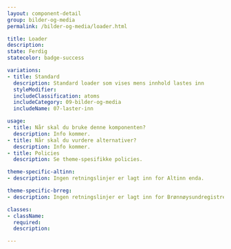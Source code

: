 ```yaml
---
layout: component-detail
group: bilder-og-media
permalink: /bilder-og-media/loader.html

title: Loader
description:
state: Ferdig
statecolor: badge-success

variations:
- title: Standard
  description: Standard loader som vises mens innhold lastes inn
  styleModifier:
  includeClassification: atoms
  includeCategory: 09-bilder-og-media
  includeName: 07-laster-inn

usage:
- title: Når skal du bruke denne komponenten?
  description: Info kommer.
- title: Når skal du vurdere alternativer?
  description: Info kommer.
- title: Policies
  description: Se theme-spesifikke policies.

theme-specific-altinn:
- description: Ingen retningslinjer er lagt inn for Altinn enda.

theme-specific-brreg:
- description: Ingen retningslinjer er lagt inn for Brønnøysundregistrene enda.

classes:
- className:
  required:
  description:

---
```


